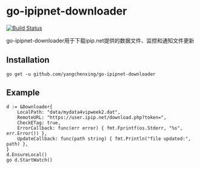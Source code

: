 # go-ipipnet-downloader

[![Build Status](https://travis-ci.org/yangchenxing/go-ipipnet-downloader.svg?branch=master)](https://travis-ci.org/yangchenxing/go-ipipnet-downloader)

go-ipipnet-downloader用于下载ipip.net提供的数据文件、监控和通知文件更新

## Installation
    go get -u github.com/yangchenxing/go-ipipnet-downloader

## Example

    d := &Downloader{
        LocalPath: "data/mydata4vipweek2.dat",
        RemoteURL: "https://user.ipip.net/download.php?token=",
        CheckETag: true,
        ErrorCallback: func(err error) { fmt.Fprintf(os.Stderr, "%s", err.Error()) },
        UpdateCallback: func(path string) { fmt.Println("file updated:", path) },
    }
    d.EnsureLocal()
    go d.StartWatch()
